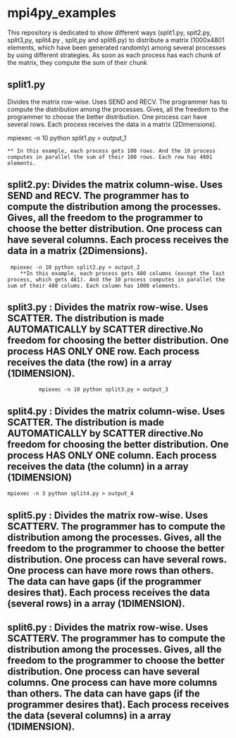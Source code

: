 # mpi4py_examples
This repository is dedicated to show different ways (split1.py, spit2.py, split3,py, split4.py , split,py and split6.py) to distribute a matrix (1000x4801 elements, which have been generated randomly) among several processes by using different strategies. As soon as each process has each chunk of the matrix, they compute the sum of their chunk

## split1.py

Divides the matrix row-wise. Uses SEND and RECV. The programmer has to compute the distribution among the processes. Gives, all the freedom to the programmer to choose the better distribution. One process can 	have several rows. Each process receives the data in a matrix (2Dimensions).

mpiexec -n 10 python split1.py > output_1

	** In this example, each process gets 100 rows. And the 10 process computes in parallel the sum of their 100 rows. Each row has 4801 elements.

## split2.py:  Divides the matrix column-wise.  Uses SEND and RECV. The programmer has to compute the distribution among the processes. Gives, all the freedom to the programmer to choose the better distribution. One process can 	have several columns. Each process receives the data in a matrix (2Dimensions).
	 mpiexec -n 10 python split2.py > output_2
		**In this example, each process gets 480 columns (except the last process, which gets 481). And the 10 process computes in parallel the sum of their 480 colums. Each column has 1000 elements.

## split3.py :  Divides the matrix row-wise. Uses SCATTER. The distribution is made AUTOMATICALLY by SCATTER directive.No freedom for choosing the better distribution. One process HAS ONLY ONE row. Each process receives the data (the row) in a array (1DIMENSION).
              mpiexec -n 10 python split3.py > output_3


## split4.py :  Divides the matrix column-wise. Uses SCATTER. The distribution is made AUTOMATICALLY by SCATTER directive.No freedom for choosing the better distribution. One process HAS ONLY ONE column. Each process receives the data (the column) in a array (1DIMENSION)
	mpiexec -n 3 python split4.py > output_4


## split5.py :  Divides the matrix row-wise. Uses SCATTERV. The programmer has to compute the distribution among the processes. Gives, all the freedom to the programmer to choose the better distribution. One process can 	have several rows. One process can have more rows than others. The data can have gaps (if the programmer desires that). Each process receives the data (several rows) in a array (1DIMENSION).

## split6.py :  Divides the matrix row-wise. Uses SCATTERV. The programmer has to compute the distribution among the processes. Gives, all the freedom to the programmer to choose the better distribution. One process can 	have several columns. One process can have more columns than others. The data can have gaps (if the programmer desires that). Each process receives the data (several columns) in a array (1DIMENSION).
